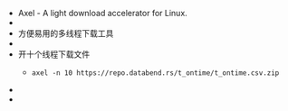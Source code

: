 - Axel - A light download accelerator for Linux.
-
- 方便易用的多线程下载工具
-
- 开十个线程下载文件
	- ```shell
	  axel -n 10 https://repo.databend.rs/t_ontime/t_ontime.csv.zip
	  ```
-
-